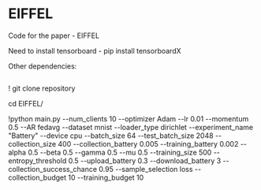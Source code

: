# EIFFEL
Code for the paper - EIFFEL

Need to install tensorboard - pip install tensorboardX<br>

Other dependencies:
```

```

! git clone repository

cd EIFFEL/

!python main.py --num_clients 10 --optimizer Adam --lr 0.01 --momentum 0.5 --AR fedavg --dataset mnist --loader_type dirichlet --experiment_name "Battery" --device cpu --batch_size 64 --test_batch_size 2048  --collection_size 400 --collection_battery 0.005 --training_battery 0.002 --alpha 0.5 --beta 0.5 --gamma 0.5 --mu 0.5 --training_size 500 --entropy_threshold 0.5 --upload_battery 0.3 --download_battery 3 --collection_success_chance 0.95 --sample_selection loss --collection_budget 10 --training_budget 10
